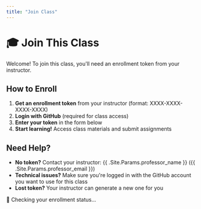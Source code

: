 ```yaml
---
title: "Join Class"
---
```


# 🎓 Join This Class

Welcome! To join this class, you'll need an enrollment token from your instructor.

## How to Enroll

1. **Get an enrollment token** from your instructor (format: XXXX-XXXX-XXXX-XXXX)
2. **Login with GitHub** (required for class access)  
3. **Enter your token** in the form below
4. **Start learning!** Access class materials and submit assignments

## Need Help?

- **No token?** Contact your instructor: {{ .Site.Params.professor_name }} ({{ .Site.Params.professor_email }})
- **Technical issues?** Make sure you're logged in with the GitHub account you want to use for this class
- **Lost token?** Your instructor can generate a new one for you

<!-- KEEP:START enrollment-content -->
<div id="enrollmentStatus">
<p>🔄 Checking your enrollment status...</p>
</div>

<div id="enrollmentForm" style="display: none;">
<div class="enrollment-card">
<h3>📝 Enter Enrollment Token</h3>
<p>Your instructor should have provided you with an enrollment token. Enter it below to join the class.</p>

<form id="tokenForm">
<div class="form-group">
<label for="enrollmentToken">Enrollment Token:</label>
<input type="text" id="enrollmentToken" name="enrollmentToken" 
       placeholder="Enter your enrollment token" 
       required autocomplete="off">
</div>

<div class="form-actions">
<button type="submit" id="enrollBtn">
<span id="enrollBtnText">🎓 Join Class</span>
<span id="enrollBtnSpinner" style="display: none;">🔄 Enrolling...</span>
</button>
</div>
</form>

<div id="enrollmentResult"></div>
</div>
</div>

<div id="alreadyEnrolled" style="display: none;">
<div class="status-card success">
<h3>✅ Already Enrolled</h3>
<p>You're already a member of this class!</p>
<div class="form-actions">
<a href="{{ .Site.BaseURL }}dashboard/" class="btn-primary">Go to Dashboard</a>
</div>
</div>
</div>

<div id="enrollmentError" style="display: none;">
<div class="status-card error">
<h3>⚠️ Unable to Load Enrollment</h3>
<p>There was an error checking your enrollment status. Please try refreshing the page.</p>
<div class="form-actions">
<button id="retryBtn" class="btn-secondary">🔄 Retry</button>
</div>
</div>
</div>
<!-- KEEP:END enrollment-content -->

<script>
document.addEventListener('DOMContentLoaded', function() {
    console.log('🎓 Enrollment page loaded');
    
    // Wait for auth state to be ready
    setTimeout(() => {
        // Check authentication status
        if (!window.authState || !window.authState.isAuthenticated) {
            console.log('🔐 User not authenticated, showing login prompt');
            showLoginPrompt();
            return;
        }
        
        console.log('✅ User authenticated, checking enrollment status');
        checkEnrollmentStatus();
    }, 500);
});

/**
 * Show login prompt for unauthenticated users
 */
function showLoginPrompt() {
    const statusEl = document.getElementById('enrollmentStatus');
    const formEl = document.getElementById('enrollmentForm');
    const enrolledEl = document.getElementById('alreadyEnrolled');
    const errorEl = document.getElementById('enrollmentError');
    
    // Hide other sections
    formEl.style.display = 'none';
    enrolledEl.style.display = 'none';
    errorEl.style.display = 'none';
    
    // Show login prompt
    statusEl.innerHTML = `
        <div class="enrollment-card">
            <h3>🔐 Login Required</h3>
            <p>To join this class, you need to login with your GitHub account first.</p>
            <p>This allows us to:</p>
            <ul style="text-align: left; margin: 1rem 0;">
                <li>Verify your identity</li>
                <li>Track your progress and submissions</li>
                <li>Provide personalized access to class materials</li>
            </ul>
            <div class="form-actions">
                <button onclick="loginAndReturnToEnroll()" class="btn-primary">
                    🔐 Login with GitHub
                </button>
            </div>
        </div>
    `;
}

/**
 * Login and return to enrollment
 */
function loginAndReturnToEnroll() {
    if (window.supabaseAuth && window.supabaseAuth.login) {
        // Store current page to return after login
        sessionStorage.setItem('post_login_redirect', window.location.pathname + window.location.search);
        window.supabaseAuth.login();
    } else {
        alert('Authentication system not ready. Please refresh the page and try again.');
    }
}

/**
 * Check if user is already enrolled in this class
 */
async function checkEnrollmentStatus() {
    try {
        console.log('🔍 Checking enrollment status...');
        
        if (!window.AuthClient) {
            throw new Error('AuthClient not available');
        }
        
        // Get current class slug from auth config
        const baseUrl = window.authConfig?.base_url || '';
        let classSlug = 'class_template'; // default
        if (baseUrl) {
            try {
                const url = new URL(baseUrl);
                const pathSegments = url.pathname.split('/').filter(s => s);
                classSlug = pathSegments[pathSegments.length - 1] || 'class_template';
            } catch {
                // Fallback to default if URL parsing fails
                classSlug = 'class_template';
            }
        }
        
        // Check current enrollment status
        const context = await window.AuthClient.getMe(classSlug);
        console.log('📋 User context:', context);
        
        // Update enrollment status display
        updateEnrollmentStatusDisplay(context);
        
    } catch (error) {
        console.error('❌ Error checking enrollment status:', error);
        showEnrollmentError(error.message);
    }
}

/**
 * Update the enrollment status display based on user context
 */
function updateEnrollmentStatusDisplay(userContext) {
    const statusEl = document.getElementById('enrollmentStatus');
    const formEl = document.getElementById('enrollmentForm');
    const enrolledEl = document.getElementById('alreadyEnrolled');
    const errorEl = document.getElementById('enrollmentError');
    
    // Hide status loading message
    statusEl.style.display = 'none';
    
    if (userContext && userContext.is_member) {
        // User is already enrolled
        console.log('✅ User already enrolled as:', userContext.role);
        enrolledEl.style.display = 'block';
        formEl.style.display = 'none';
        errorEl.style.display = 'none';
    } else {
        // User needs to enroll
        console.log('📝 User needs to enroll');
        formEl.style.display = 'block';
        enrolledEl.style.display = 'none';
        errorEl.style.display = 'none';
        setupEnrollmentForm();
    }
}

/**
 * Show error state
 */
function showEnrollmentError(errorMessage) {
    const statusEl = document.getElementById('enrollmentStatus');
    const formEl = document.getElementById('enrollmentForm');
    const enrolledEl = document.getElementById('alreadyEnrolled');
    const errorEl = document.getElementById('enrollmentError');
    
    statusEl.style.display = 'none';
    formEl.style.display = 'none';
    enrolledEl.style.display = 'none';
    errorEl.style.display = 'block';
    
    // Setup retry button
    const retryBtn = document.getElementById('retryBtn');
    if (retryBtn) {
        retryBtn.onclick = () => {
            console.log('🔄 Retrying enrollment status check');
            checkEnrollmentStatus();
        };
    }
}

/**
 * Setup enrollment form handlers
 */
function setupEnrollmentForm() {
    const form = document.getElementById('tokenForm');
    const tokenInput = document.getElementById('enrollmentToken');
    const enrollBtn = document.getElementById('enrollBtn');
    const btnText = document.getElementById('enrollBtnText');
    const btnSpinner = document.getElementById('enrollBtnSpinner');
    const resultDiv = document.getElementById('enrollmentResult');
    
    if (!form || !tokenInput || !enrollBtn) return;
    
    form.addEventListener('submit', async (e) => {
        e.preventDefault();
        
        const token = tokenInput.value.trim();
        if (!token) {
            showEnrollmentMessage('Please enter an enrollment token', 'error');
            return;
        }
        
        try {
            console.log('🎓 Attempting enrollment with token...');
            
            // Show loading state
            enrollBtn.disabled = true;
            btnText.style.display = 'none';
            btnSpinner.style.display = 'inline';
            resultDiv.innerHTML = '';
            
            // Get current class slug from auth config
            const baseUrl = window.authConfig?.base_url || '';
            let classSlug = 'class_template'; // default
            if (baseUrl) {
                try {
                    const url = new URL(baseUrl);
                    const pathSegments = url.pathname.split('/').filter(s => s);
                    classSlug = pathSegments[pathSegments.length - 1] || 'class_template';
                } catch {
                    // Fallback to default if URL parsing fails
                    classSlug = 'class_template';
                }
            }
            
            // Call enrollment API
            console.log('🎓 Attempting enrollment with class slug:', classSlug);
            const result = await window.AuthClient.enroll(classSlug, token);
            console.log('✅ Enrollment successful:', result);
            
            // Show success message
            showEnrollmentMessage('🎉 Successfully enrolled in the class!', 'success');
            
            // Redirect to dashboard after a short delay
            setTimeout(() => {
                // Use the established pattern from the codebase
                const baseUrl = window.location.origin + (window.location.pathname.split('/').slice(0, 2).join('/'));
                window.location.href = `${baseUrl}/dashboard/`;
            }, 2000);
            
        } catch (error) {
            console.error('❌ Enrollment failed:', error);
            showEnrollmentMessage(`❌ Enrollment failed: ${error.message}`, 'error');
        } finally {
            // Reset button state
            enrollBtn.disabled = false;
            btnText.style.display = 'inline';
            btnSpinner.style.display = 'none';
        }
    });
    
    // Allow Enter key to submit
    tokenInput.addEventListener('keypress', (e) => {
        if (e.key === 'Enter' && !enrollBtn.disabled) {
            form.requestSubmit();
        }
    });
}

/**
 * Show enrollment result message
 */
function showEnrollmentMessage(message, type = 'info') {
    const resultDiv = document.getElementById('enrollmentResult');
    if (resultDiv) {
        resultDiv.innerHTML = `<p class="message ${type}">${message}</p>`;
    }
}
</script>

<!-- Enrollment styling is handled by evangelion theme components/enrollment.css -->